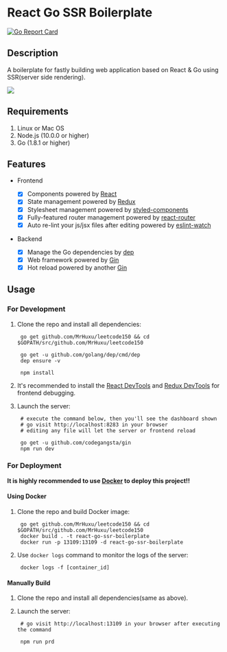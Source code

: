 # React Go SSR Boilerplate

[![Go Report Card](https://goreportcard.com/badge/github.com/MrHuxu/leetcode150)](https://goreportcard.com/report/github.com/MrHuxu/leetcode150)

## Description

A boilerplate for fastly building web application based on React & Go using SSR(server side rendering).

![](https://raw.githubusercontent.com/MrHuxu/img-repo/master/react-go-ssr-boilerplate/react%20go%20boilerplate.gif)

## Requirements


1. Linux or Mac OS
2. Node.js (10.0.0 or higher)
3. Go (1.8.1 or higher)

## Features

- Frontend

  - [x] Components powered by [React](https://github.com/facebook/react)
  - [x] State management powered by [Redux](https://github.com/reactjs/redux)
  - [x] Stylesheet management powered by [styled-components](https://github.com/styled-components/styled-components)
  - [x] Fully-featured router management powered by [react-router](https://github.com/ReactTraining/react-router)
  - [x] Auto re-lint your js/jsx files after editing powered by [eslint-watch](https://github.com/rizowski/eslint-watch)

- Backend

  - [x] Manage the Go dependencies by [dep](https://github.com/golang/dep)
  - [x] Web framework powered by [Gin](https://github.com/gin-gonic/gin)
  - [x] Hot reload powered by another [Gin](https://github.com/codegangsta/gin)

## Usage

### For Development

1. Clone the repo and install all dependencies:


        go get github.com/MrHuxu/leetcode150 && cd $GOPATH/src/github.com/MrHuxu/leetcode150

        go get -u github.com/golang/dep/cmd/dep
        dep ensure -v

        npm install

2. It's recommended to install the [React DevTools](https://github.com/facebook/react-devtools) and [Redux DevTools](https://github.com/gaearon/redux-devtools) for frontend debugging.

3. Launch the server:

        # execute the command below, then you'll see the dashboard shown
        # go visit http://localhost:8283 in your browser
        # editing any file will let the server or frontend reload

        go get -u github.com/codegangsta/gin
        npm run dev

### For Deployment

**It is highly recommended to use [Docker](https://www.docker.com/) to deploy this project!!**

#### Using Docker

1. Clone the repo and build Docker image:

        go get github.com/MrHuxu/leetcode150 && cd $GOPATH/src/github.com/MrHuxu/leetcode150
        docker build . -t react-go-ssr-boilerplate
        docker run -p 13109:13109 -d react-go-ssr-boilerplate

2. Use `docker logs` command to monitor the logs of the server:

        docker logs -f [container_id]


#### Manually Build

1. Clone the repo and install all dependencies(same as above).

2. Launch the server:

        # go visit http://localhost:13109 in your browser after executing the command

        npm run prd
